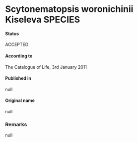 # Scytonematopsis woronichinii Kiseleva SPECIES

#### Status
ACCEPTED

#### According to
The Catalogue of Life, 3rd January 2011

#### Published in
null

#### Original name
null

### Remarks
null